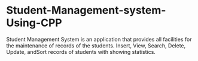 # Student-Management-system-Using-CPP
Student Management System is an application that provides all facilities for the maintenance of records of the students. Insert, View, Search, Delete, Update, andSort  records of students with showing statistics. 
